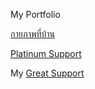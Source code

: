 My Portfolio

[กายภาพที่บ้าน](https://vrprehab.com)

[Platinum Support](http://sabaay.tht.in)

My [Great Support](https://nyromate.com)
